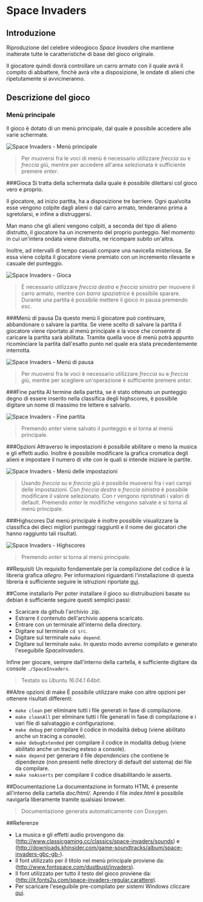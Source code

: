 # Space Invaders
## Introduzione
Riproduzione del celebre videogioco *Space Invaders* che mantiene inalterate tutte le caratteristiche di base del gioco originale.

Il giocatore quindi dovrà controllare un carro armato con il quale avrà il compito di abbattere, finchè avrà vite a disposizione, le ondate di alieni che ripetutamente si avvicineranno.

## Descrizione del gioco
### Menù principale
Il gioco è dotato di un menù principale, dal quale è possibile accedere alle varie schermate.

![Space Invaders - Menù principale](http://imgur.com/ohHFaJy.png)
> Per muoversi fra le voci di menù è necessario utilizzare *freccia su* e *freccia giù*, mentre per accedere all'area selezionata è sufficiente premere *enter*.

###Gioca
Si tratta della schermata dalla quale è possibile dilettarsi col gioco vero e proprio.

Il giocatore, ad inizio partita, ha a disposizione tre barriere. Ogni qualvolta esse vengono colpite dagli alieni o dal carro armato, tenderanno prima a sgretolarsi, e infine a distruggersi.

Man mano che gli alieni vengono colpiti, a seconda del tipo di alieno distrutto, il giocatore ha un incremento del proprio punteggio. Nel momento in cui un'intera ondata viene distrutta, ne ricompare subito un'altra.

Inoltre, ad intervalli di tempo casuali compare una navicella misteriosa. Se essa viene colpita il giocatore viene premiato con un incremento rilevante e casuale del punteggio.

![Space Invaders - Gioca](http://imgur.com/2EChJ08.png)
> È necessario utilizzare *freccia destra* e *freccia sinistra* per muovere il carro armato, mentre con *barra spaziatrice* è possibile sparare.
> Durante una partita è possibile mettere il gioco in pausa premendo *esc*.

###Menù di pausa
Da questo menù il giocatore può continuare, abbandonare o salvare la partita.
Se viene scelto di salvare la partita il giocatore viene riportato al menù principale e la voce che consente di caricare la partita sarà abilitata. Tramite quella voce di menù potrà appunto ricominciare la partita dall'esatto punto nel quale era stata precedentemente interrotta.

![Space Invaders - Menù di pausa](http://imgur.com/o1t5O36.png)
> Per muoversi fra le voci è necessario utilizzare *freccia su* e *freccia giù*, mentre per scegliere un'operazione è sufficiente premere *enter*.

###Fine partita
Al termine della partita, se è stato ottenuto un punteggio degno di essere inserito nella classifica degli highscores, è possibile digitare un nome di massimo tre lettere e salvarlo.

![Space Invaders - Fine partita](http://imgur.com/pXCDXam.png)
> Premendo *enter* viene salvato il punteggio e si torna al menù principale.

###Opzioni
Attraverso le impostazioni è possibile abilitare o meno la musica e gli effetti audio. Inoltre è possibile modificare la grafica cromatica degli alieni e impostare il numero di vite con le quali si intende iniziare le partite.

![Space Invaders - Menù delle impostazioni](http://imgur.com/HPXLMAP.png)
> Usando *freccia su* e *freccia giù* è possibile muoversi fra i vari campi delle impostazioni. Con *freccia destra* e *freccia sinistra* è possibile modificare il valore selezionato. Con *r* vengono ripristinati i valori di default. Premendo *enter* le modifiche vengono salvate e si torna al menù principale.

###Highscores
Dal menù principale è inoltre possibile visualizzare la classifica dei dieci migliori punteggi raggiunti e il nome dei giocatori che hanno raggiunto tali risultati.

![Space Invaders - Highscores](http://imgur.com/Rv0TCdn.png)
> Premendo *enter* si torna al menù principale.

##Requisiti
Un requisito fondamentale per la compilazione del codice è la libreria grafica *allegro*.
Per informazioni riguardanti l'installazione di questa libreria è sufficiente seguire le istruzioni riportate [qui](https://wiki.allegro.cc/index.php?title=Getting_Started).

##Come installarlo
Per poter installare il gioco su distruibuzioni basate su debian è sufficiente seguire questi semplici passi:
- Scaricare da github l'archivio .zip.
- Estrarre il contenuto dell'archivio appena scaricato.
- Entrare con un terminale all'interno della directory.
- Digitare sul terminale `cd src`.
- Digitare sul terminale `make depend`.
- Digitare sul terminale `make`. In questo modo avremo compilato e generato l'eseguibile *SpaceInvaders*.

Infine per giocare, sempre dall'interno della cartella, è sufficiente digitare da console `./SpaceInvaders`.

> Testato su *Ubuntu 16.04.1 64bit*.

##Altre opzioni di make
È possibile utilizzare make con altre opzioni per ottenere risultati differenti:
- `make clean` per eliminare tutti i file generati in fase di compilazione.
- `make cleanAll` per eliminare tutti i file generati in fase di compilazione e i vari file di salvataggio e configurazione.
- `make debug` per compilare il codice in modalità debug (viene abilitato anche un tracing a console).
- `make debugExtended` per compilare il codice in modalità debug (viene abilitato anche un tracing esteso a console).
- `make depend` per generare il file *dependencies* che contiene le dipendenze (non presenti nelle directory di default del sistema) dei file da compilare.
- `make noAsserts` per compilare il codice disabilitando le asserts.

##Documentazione
La documentazione in formato HTML è presente all'interno della cartella *doc/html/*. Aprendo il file *index.html* è possibile navigarla liberamente tramite qualsiasi browser.

> Documentazione generata automaticamente con Doxygen.

##Referenze
- La musica e gli effetti audio provengono da: (http://www.classicgaming.cc/classics/space-invaders/sounds) e (http://downloads.khinsider.com/game-soundtracks/album/space-invaders-gbc-gb-).
- Il font utilizzato per il titolo nel menù principale proviene da: (http://www.fontspace.com/dustbust/invaders).
- Il font utilizzato per tutto il testo del gioco proviene da: (http://it.fonts2u.com/space-invaders-regular.carattere).
- Per scaricare l'eseguibile pre-compilato per sistemi Windows cliccare [qui](https://drive.google.com/drive/folders/0ByFVa3igbMKoaF9xdnh0cTBrdU0?usp=sharing).